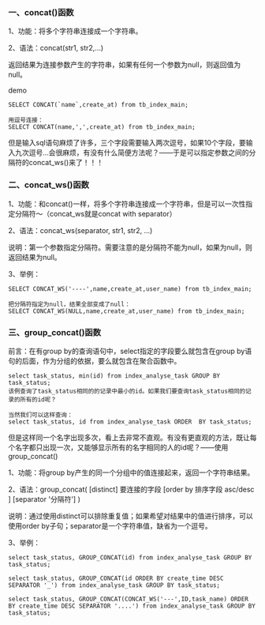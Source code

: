 ### 一、concat()函数

1、功能：将多个字符串连接成一个字符串。

2、语法：concat(str1, str2,...)

返回结果为连接参数产生的字符串，如果有任何一个参数为null，则返回值为null。

demo

```
SELECT CONCAT(`name`,create_at) from tb_index_main;

用逗号连接：
SELECT CONCAT(name,',',create_at) from tb_index_main;
```

但是输入sql语句麻烦了许多，三个字段需要输入两次逗号，如果10个字段，要输入九次逗号...会很麻烦，有没有什么简便方法呢？——于是可以指定参数之间的分隔符的concat_ws()来了！！！

### 二、concat_ws()函数

1、功能：和concat()一样，将多个字符串连接成一个字符串，但是可以一次性指定分隔符～（concat_ws就是concat with separator）

2、语法：concat_ws(separator, str1, str2, ...)

说明：第一个参数指定分隔符。需要注意的是分隔符不能为null，如果为null，则返回结果为null。

3、举例：

```
SELECT CONCAT_WS('----',name,create_at,user_name) from tb_index_main;

把分隔符指定为null，结果全部变成了null：
SELECT CONCAT_WS(NULL,name,create_at,user_name) from tb_index_main;
```

### 三、group_concat()函数

前言：在有group by的查询语句中，select指定的字段要么就包含在group by语句的后面，作为分组的依据，要么就包含在聚合函数中。

```
select task_status, min(id) from index_analyse_task GROUP BY task_status;
该例查询了task_status相同的的记录中最小的id。如果我们要查询task_status相同的记录的所有的id呢？

当然我们可以这样查询：
select task_status, id from index_analyse_task ORDER  BY task_status;
```

但是这样同一个名字出现多次，看上去非常不直观。有没有更直观的方法，既让每个名字都只出现一次，又能够显示所有的名字相同的人的id呢？——使用group_concat()

1、功能：将group by产生的同一个分组中的值连接起来，返回一个字符串结果。

2、语法：group_concat( [distinct] 要连接的字段 [order by 排序字段 asc/desc ] [separator '分隔符'] )

说明：通过使用distinct可以排除重复值；如果希望对结果中的值进行排序，可以使用order by子句；separator是一个字符串值，缺省为一个逗号。

3、举例：

```
select task_status, GROUP_CONCAT(id) from index_analyse_task GROUP BY task_status;

select task_status, GROUP_CONCAT(id ORDER BY create_time DESC SEPARATOR '_') from index_analyse_task GROUP BY task_status;

select task_status, GROUP_CONCAT(CONCAT_WS('---',ID,task_name) ORDER BY create_time DESC SEPARATOR '....') from index_analyse_task GROUP BY task_status;
```

